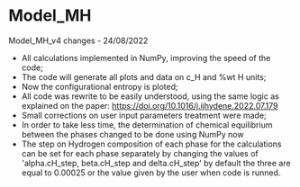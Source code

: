 # Model_MH

Model_MH_v4 changes - 24/08/2022
- All calculations implemented in NumPy, improving the speed of the code;
- The code will generate all plots and data on c_H and %wt H units;
- Now the configurational entropy is ploted;
- All code was rewrite to be easily understood, using the same logic as explained on the paper: https://doi.org/10.1016/j.ijhydene.2022.07.179
- Small corrections on user input parameters treatment were made;
- In order to take less time, the determination of chemical equilibrium between the phases changed to be done using NumPy now
- The step on Hydrogen composition of each phase for the calculations can be set for each phase separately by changing the values of 'alpha.cH_step, beta.cH_step and delta.cH_step'
by default the three are equal to 0.00025 or the value given by the user when code is runned.
